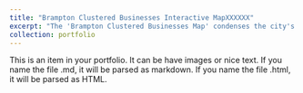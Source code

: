 ```yaml
---
title: "Brampton Clustered Businesses Interactive MapXXXXXX"
excerpt: "The 'Brampton Clustered Businesses Map' condenses the city's commercial directory into an interactive map using Python, highlighting proximity and details with a click<br/><img src='/images/500x300.png'>"
collection: portfolio
---
```


This is an item in your portfolio. It can be have images or nice text. If you name the file .md, it will be parsed as markdown. If you name the file .html, it will be parsed as HTML. 